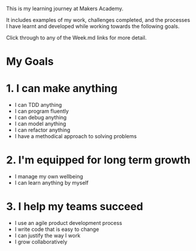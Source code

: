 This is my learning journey at Makers Academy.

It includes examples of my work, challenges completed, and the processes I have learnt and developed while working towards the following goals.

Click through to any of the Week.md links for more detail.

# My Goals

# 1. I can make anything

* I can TDD anything
* I can program fluently
* I can debug anything
* I can model anything
* I can refactor anything
* I have a methodical approach to solving problems

# 2. I'm equipped for long term growth

* I manage my own wellbeing
* I can learn anything by myself

# 3. I help my teams succeed

* I use an agile product development process
* I write code that is easy to change
* I can justify the way I work
* I grow collaboratively
